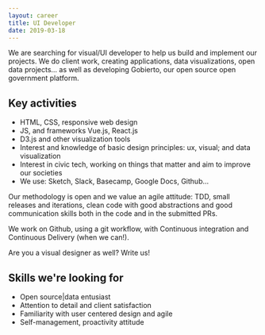 ```yaml
---
layout: career
title: UI Developer
date: 2019-03-18
---
```


We are searching for visual/UI developer to help us build and implement our projects. We do client work, creating applications, data visualizations, open data projects... as well as developing Gobierto, our open source open government platform.

## Key activities

- HTML, CSS, responsive web design
- JS, and frameworks Vue.js, React.js
- D3.js and other visualization tools
- Interest and knowledge of basic design principles: ux, visual; and data visualization
- Interest in civic tech, working on things that matter and aim to improve our societies
- We use: Sketch, Slack, Basecamp, Google Docs, Github...

Our methodology is open and we value an agile attitude: TDD, small releases and iterations, clean code with good abstractions and good communication skills both in the code and in the submitted PRs.

We work on Github, using a git workflow, with Continuous integration and Continuous Delivery (when we can!).

Are you a visual designer as well? Write us!


## Skills we're looking for

- Open source|data entusiast
- Attention to detail and client satisfaction
- Familiarity with user centered design and agile
- Self-management, proactivity attitude
